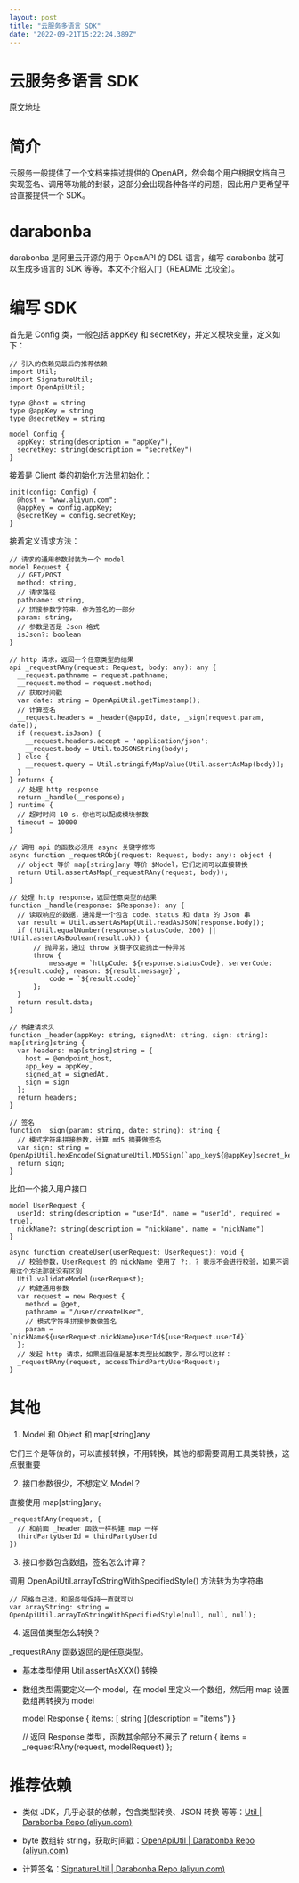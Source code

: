 ```yaml
---
layout: post
title: "云服务多语言 SDK"
date: "2022-09-21T15:22:24.389Z"
---
```

云服务多语言 SDK
==========

[原文地址](https://www.cnblogs.com/hligy/p/16714954.html)

简介
==

云服务一般提供了一个文档来描述提供的 OpenAPI，然会每个用户根据文档自己实现签名、调用等功能的封装，这部分会出现各种各样的问题，因此用户更希望平台直接提供一个 SDK。

darabonba
=========

darabonba 是阿里云开源的用于 OpenAPI 的 DSL 语言，编写 darabonba 就可以生成多语言的 SDK 等等。本文不介绍入门（README 比较全）。

编写 SDK
======

首先是 Config 类，一般包括 appKey 和 secretKey，并定义模块变量，定义如下：

    // 引入的依赖见最后的推荐依赖
    import Util;
    import SignatureUtil;
    import OpenApiUtil;
    
    type @host = string
    type @appKey = string
    type @secretKey = string
    
    model Config {
      appKey: string(description = "appKey"),
      secretKey: string(description = "secretKey")
    }
    

接着是 Client 类的初始化方法里初始化：

    init(config: Config) {
      @host = "www.aliyun.com";
      @appKey = config.appKey;
      @secretKey = config.secretKey;
    }
    

接着定义请求方法：

    // 请求的通用参数封装为一个 model
    model Request {
      // GET/POST
      method: string,
      // 请求路径
      pathname: string,
      // 拼接参数字符串，作为签名的一部分
      param: string,
      // 参数是否是 Json 格式
      isJson?: boolean
    }
    
    // http 请求，返回一个任意类型的结果
    api _requestRAny(request: Request, body: any): any {
      __request.pathname = request.pathname;
      __request.method = request.method;
      // 获取时间戳
      var date: string = OpenApiUtil.getTimestamp();
      // 计算签名
      __request.headers = _header(@appId, date, _sign(request.param, date));
      if (request.isJson) {
        __request.headers.accept = 'application/json';
        __request.body = Util.toJSONString(body);
      } else {
        __request.query = Util.stringifyMapValue(Util.assertAsMap(body));
      }
    } returns {
      // 处理 http response
      return _handle(__response);
    } runtime {
      // 超时时间 10 s，你也可以配成模块参数
      timeout = 10000
    }
    
    // 调用 api 的函数必须用 async 关键字修饰
    async function _requestRObj(request: Request, body: any): object {
      // object 等价 map[string]any 等价 $Model，它们之间可以直接转换
      return Util.assertAsMap(_requestRAny(request, body));
    }
    
    // 处理 http response，返回任意类型的结果
    function _handle(response: $Response): any {
      // 读取响应的数据，通常是一个包含 code、status 和 data 的 Json 串
      var result = Util.assertAsMap(Util.readAsJSON(response.body));
      if (!Util.equalNumber(response.statusCode, 200) || !Util.assertAsBoolean(result.ok)) {
          // 抛异常，通过 throw 关键字仅能抛出一种异常
          throw {
              message = `httpCode: ${response.statusCode}, serverCode: ${result.code}, reason: ${result.message}`,
              code = `${result.code}`
          };
      }
      return result.data;
    }
    
    // 构建请求头
    function _header(appKey: string, signedAt: string, sign: string): map[string]string {
      var headers: map[string]string = {
        host = @endpoint_host,
        app_key = appKey,
        signed_at = signedAt,
        sign = sign
      };
      return headers;
    }
    
    // 签名
    function _sign(param: string, date: string): string {
      // 模式字符串拼接参数，计算 md5 摘要做签名
      var sign: string = OpenApiUtil.hexEncode(SignatureUtil.MD5Sign(`app_key${@appKey}secret_key${@secretKey}signed_at${date}${param}));
      return sign;
    }
    

比如一个接入用户接口

    model UserRequest {
      userId: string(description = "userId", name = "userId", required = true),
      nickName?: string(description = "nickName", name = "nickName")
    }
    
    async function createUser(userRequest: UserRequest): void {
      // 校验参数，UserRequest 的 nickName 使用了 ?:，? 表示不会进行校验，如果不调用这个方法那就没有区别
      Util.validateModel(userRequest);
      // 构建通用参数
      var request = new Request {
        method = @get,
        pathname = "/user/createUser",
        // 模式字符串拼接参数做签名
        param = `nickName${userRequest.nickName}userId${userRequest.userId}`
      };
      // 发起 http 请求，如果返回值是基本类型比如数字，那么可以这样：
      _requestRAny(request, accessThirdPartyUserRequest);
    }
    

其他
==

1.  Model 和 Object 和 map\[string\]any

它们三个是等价的，可以直接转换，不用转换，其他的都需要调用工具类转换，这点很重要

2.  接口参数很少，不想定义 Model？

直接使用 map\[string\]any。

    _requestRAny(request, {
      // 和前面 _header 函数一样构建 map 一样
      thirdPartyUserId = thirdPartyUserId
    })
    

3.  接口参数包含数组，签名怎么计算？

调用 OpenApiUtil.arrayToStringWithSpecifiedStyle() 方法转为为字符串

    // 风格自己选，和服务端保持一直就可以
    var arrayString: string = OpenApiUtil.arrayToStringWithSpecifiedStyle(null, null, null);
    

4.  返回值类型怎么转换？

\_requestRAny 函数返回的是任意类型。

*   基本类型使用 Util.assertAsXXX() 转换
*   数组类型需要定义一个 model，在 model 里定义一个数组，然后用 map 设置数组再转换为 model

    model Response {
      items: [ string ](description = "items")
    }
    
    // 返回 Response 类型，函数其余部分不展示了
    return {
      items = _requestRAny(request, modelRequest)
    };
    

推荐依赖
====

*   类似 JDK，几乎必装的依赖，包含类型转换、JSON 转换 等等：[Util | Darabonba Repo (aliyun.com)](https://darabonba.api.aliyun.com/module/darabonba/Util)
    
*   byte 数组转 string，获取时间戳：[OpenApiUtil | Darabonba Repo (aliyun.com)](https://darabonba.api.aliyun.com/module/alibabacloud/OpenApiUtil)
    
*   计算签名：[SignatureUtil | Darabonba Repo (aliyun.com)](https://darabonba.api.aliyun.com/module/darabonba/SignatureUtil)
